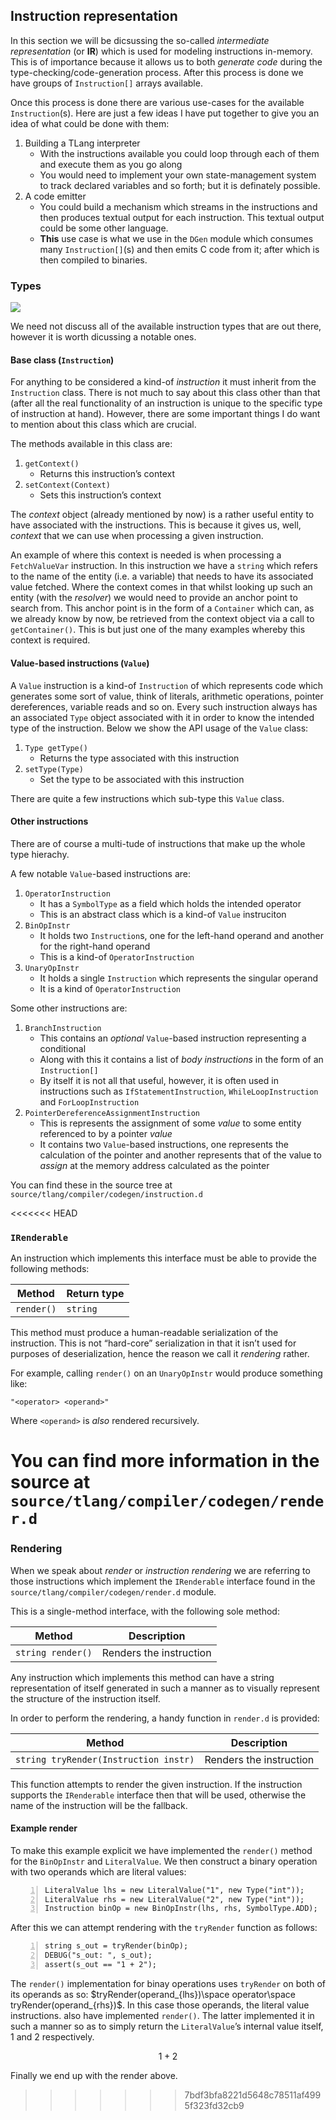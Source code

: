 ## Instruction representation

In this section we will be dicsussing the so-called *intermediate
representation* (or **IR**) which is used for modeling instructions
in-memory. This is of importance because it allows us to both *generate
code* during the type-checking/code-generation process. After this
process is done we have groups of `Instruction[]` arrays available.

Once this process is done there are various use-cases for the available
`Instruction`(s). Here are just a few ideas I have put together to give
you an idea of what could be done with them:

1.  Building a TLang interpreter
    - With the instructions available you could loop through each of
      them and execute them as you go along
    - You would need to implement your own state-management system to
      track declared variables and so forth; but it is definately
      possible.
2.  A code emitter
    - You could build a mechanism which streams in the instructions and
      then produces textual output for each instruction. This textual
      output could be some other language.
    - **This** use case is what we use in the `DGen` module which
      consumes many `Instruction[]`(s) and then emits C code from it;
      after which is then compiled to binaries.

### Types

[![](/projects/tlang/uml/Instruction_in_memory_IR.svg)](../../uml/Instruction_in_memory_IR.svg)

We need not discuss all of the available instruction types that are out
there, however it is worth dicussing a notable ones.

#### Base class (`Instruction`)

For anything to be considered a kind-of *instruction* it must inherit
from the `Instruction` class. There is not much to say about this class
other than that (after all the real functionality of an instruction is
unique to the specific type of instruction at hand). However, there are
some important things I do want to mention about this class which are
crucial.

The methods available in this class are:

1.  `getContext()`
    - Returns this instruction’s context
2.  `setContext(Context)`
    - Sets this instruction’s context

The *context* object (already mentioned by now) is a rather useful
entity to have associated with the instructions. This is because it
gives us, well, *context* that we can use when processing a given
instruction.

An example of where this context is needed is when processing a
`FetchValueVar` instruction. In this instruction we have a `string`
which refers to the name of the entity (i.e. a variable) that needs to
have its associated value fetched. Where the context comes in that
whilst looking up such an entity (with the *resolver*) we would need to
provide an anchor point to search from. This anchor point is in the form
of a `Container` which can, as we already know by now, be retrieved from
the context object via a call to `getContainer()`. This is but just one
of the many examples whereby this context is required.

#### Value-based instructions (`Value`)

A `Value` instruction is a kind-of `Instruction` of which represents
code which generates some sort of value, think of literals, arithmetic
operations, pointer dereferences, variable reads and so on. Every such
instruction always has an associated `Type` object associated with it in
order to know the intended type of the instruction. Below we show the
API usage of the `Value` class:

1.  `Type getType()`
    - Returns the type associated with this instruction
2.  `setType(Type)`
    - Set the type to be associated with this instruction

There are quite a few instructions which sub-type this `Value` class.

#### Other instructions

There are of course a multi-tude of instructions that make up the whole
type hierachy.

A few notable `Value`-based instructions are:

1.  `OperatorInstruction`
    - It has a `SymbolType` as a field which holds the intended operator
    - This is an abstract class which is a kind-of `Value` instruciton
2.  `BinOpInstr`
    - It holds two `Instruction`s, one for the left-hand operand and
      another for the right-hand operand
    - This is a kind-of `OperatorInstruction`
3.  `UnaryOpInstr`
    - It holds a single `Instruction` which represents the singular
      operand
    - It is a kind of `OperatorInstruction`

Some other instructions are:

1.  `BranchInstruction`
    - This contains an *optional* `Value`-based instruction representing
      a conditional
    - Along with this it contains a list of *body instructions* in the
      form of an `Instruction[]`
    - By itself it is not all that useful, however, it is often used in
      instructions such as `IfStatementInstruction`,
      `WhileLoopInstruction` and `ForLoopInstruction`
2.  `PointerDereferenceAssignmentInstruction`
    - This is represents the assignment of some *value* to some entity
      referenced to by a pointer *value*
    - It contains two `Value`-based instructions, one represents the
      calculation of the pointer and another represents that of the
      value to *assign* at the memory address calculated as the pointer

You can find these in the source tree at
`source/tlang/compiler/codegen/instruction.d`

<<<<<<< HEAD
### `IRenderable`

An instruction which implements this interface must be able to provide
the following methods:

| Method     | Return type |
|------------|-------------|
| `render()` | `string`    |

This method must produce a human-readable serialization of the
instruction. This is not “hard-core” serialization in that it isn’t used
for purposes of deserialization, hence the reason we call it *rendering*
rather.

For example, calling `render()` on an `UnaryOpInstr` would produce
something like:

    "<operator> <operand>"

Where `<operand>` is *also* rendered recursively.

You can find more information in the source at
`source/tlang/compiler/codegen/render.d`
=======
### Rendering

When we speak about *render* or *instruction rendering* we are referring
to those instructions which implement the `IRenderable` interface found
in the `source/tlang/compiler/codegen/render.d` module.

This is a single-method interface, with the following sole method:

| Method            | Description             |
|-------------------|-------------------------|
| `string render()` | Renders the instruction |

Any instruction which implements this method can have a string
representation of itself generated in such a manner as to visually
represent the structure of the instruction itself.

In order to perform the rendering, a handy function in `render.d` is
provided:

| Method                                | Description             |
|---------------------------------------|-------------------------|
| `string tryRender(Instruction instr)` | Renders the instruction |

This function attempts to render the given instruction. If the
instruction supports the `IRenderable` interface then that will be used,
otherwise the name of the instruction will be the fallback.

#### Example render

To make this example explicit we have implemented the `render()` method
for the `BinOpInstr` and `LiteralValue`. We then construct a binary
operation with two operands which are literal values:

``` numberLines
LiteralValue lhs = new LiteralValue("1", new Type("int"));
LiteralValue rhs = new LiteralValue("2", new Type("int"));
Instruction binOp = new BinOpInstr(lhs, rhs, SymbolType.ADD);
```

After this we can attempt rendering with the `tryRender` function as
follows:

``` numberLines
string s_out = tryRender(binOp);
DEBUG("s_out: ", s_out);
assert(s_out == "1 + 2");
```

The `render()` implementation for binay operations uses `tryRender` on
both of its operands as so:
$tryRender(operand_{lhs})\space operator\space tryRender(operand_{rhs})$.
In this case those operands, the literal value instructions. also have
implemented `render()`. The latter implemented it in such a manner so as
to simply return the `LiteralValue`’s internal value itself, $1$ and $2$
respectively.

$$
1 + 2
$$

Finally we end up with the render above.
>>>>>>> 7bdf3bfa8221d5648c78511af4995f323fd32cb9
